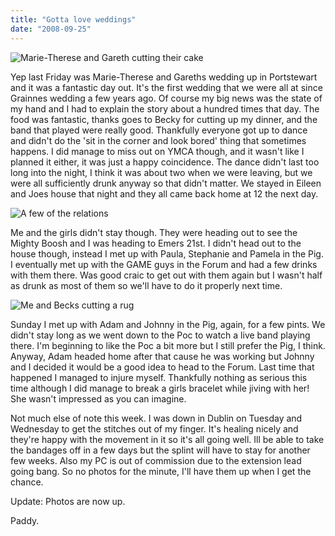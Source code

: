 ```yaml
---
title: "Gotta love weddings"
date: "2008-09-25"
---
```

![Marie-Therese and Gareth cutting their cake](/images/P9190087.JPG "Marie-Therese and Gareth cutting their cake")

Yep last Friday was Marie-Therese and Gareths wedding up in Portstewart and it was a fantastic day out. It's the first wedding that we were all at since Grainnes wedding a few years ago. Of course my big news was the state of my hand and I had to explain the story about a hundred times that day. The food was fantastic, thanks goes to Becky for cutting up my dinner, and the band that played were really good. Thankfully everyone got up to dance and didn't do the 'sit in the corner and look bored' thing that sometimes happens. I did manage to miss out on YMCA though, and it wasn't like I planned it either, it was just a happy coincidence. The dance didn't last too long into the night, I think it was about two when we were leaving, but we were all sufficiently drunk anyway so that didn't matter. We stayed in Eileen and Joes house that night and they all came back home at 12 the next day.

![A few of the relations](/images/P9200142.JPG "A few of the relations")

Me and the girls didn't stay though. They were heading out to see the Mighty Boosh and I was heading to Emers 21st. I didn't head out to the house though, instead I met up with Paula, Stephanie and Pamela in the Pig. I eventually met up with the GAME guys in the Forum and had a few drinks with them there. Was good craic to get out with them again but I wasn't half as drunk as most of them so we'll have to do it properly next time.

![Me and Becks cutting a rug](/images/P9190110.JPG "Me and Becks cutting a rug")

Sunday I met up with Adam and Johnny in the Pig, again, for a few pints. We didn't stay long as we went down to the Poc to watch a live band playing there. I'm beginning to like the Poc a bit more but I still prefer the Pig, I think. Anyway, Adam headed home after that cause he was working but Johnny and I decided it would be a good idea to head to the Forum. Last time that happened I managed to injure myself. Thankfully nothing as serious this time although I did manage to break a girls bracelet while jiving with her! She wasn't impressed as you can imagine.

Not much else of note this week. I was down in Dublin on Tuesday and Wednesday to get the stitches out of my finger. It's healing nicely and they're happy with the movement in it so it's all going well. Ill be able to take the bandages off in a few days but the splint will have to stay for another few weeks. Also my PC is out of commission due to the extension lead going bang. So no photos for the minute, I'll have them up when I get the chance.

Update: Photos are now up.

Paddy.